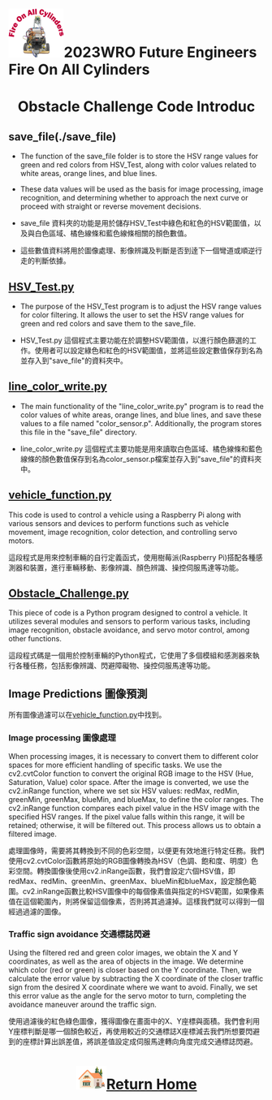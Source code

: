 ![LOGO](../../../other/img/logo.png)2023WRO Future Engineers Fire On All Cylinders  
====
# <div align="center">Obstacle Challenge Code Introduc</div>
## save_file(./save_file)
- The function of the save_file folder is to store the HSV range values for green and red colors from HSV_Test, along with color values related to white areas, orange lines, and blue lines.
- These data values will be used as the basis for image processing, image recognition, and determining whether to approach the next curve or proceed with straight or reverse movement decisions.

- save_file 資料夾的功能是用於儲存HSV_Test中綠色和紅色的HSV範圍值，以及與白色區域、橘色線條和藍色線條相關的顏色數值。  
- 這些數值資料將用於圖像處理、影像辨識及判斷是否到逹下一個彎道或順逆行走的判斷依據。

## [HSV_Test.py](./HSV_Test.py)
- The purpose of the HSV_Test program is to adjust the HSV range values for color filtering. It allows the user to set the HSV range values for green and red colors and save them to the save_file.

- HSV_Test.py 這個程式主要功能在於調整HSV範圍值，以進行顏色篩選的工作。使用者可以設定綠色和紅色的HSV範圍值，並將這些設定數值保存到名為    並存入到"save_file"的資料夾中。

## [line_color_write.py](./line_color_write.py)
- The main functionality of the "line_color_write.py" program is to read the color values of white areas, orange lines, and blue lines, and save these values to a file named "color_sensor.p". Additionally, the program stores this file in the "save_file" directory.

- line_color_write.py 這個程式主要功能是用來讀取白色區域、橘色線條和藍色線條的顏色數值保存到名為color_sensor.p檔案並存入到"save_file"的資料夾中。

## [vehicle_function.py](./vehicle_function.py)
This code is used to control a vehicle using a Raspberry Pi along with various sensors and devices to perform functions such as vehicle movement, image recognition, color detection, and controlling servo motors.

這段程式是用來控制車輛的自行定義函式，使用樹莓派(Raspberry Pi)搭配各種感測器和裝置，進行車輛移動、影像辨識、顏色辨識、操控伺服馬達等功能。
## [Obstacle_Challenge.py](./Obstacle_Challenge.py)
This piece of code is a Python program designed to control a vehicle. It utilizes several modules and sensors to perform various tasks, including image recognition, obstacle avoidance, and servo motor control, among other functions.

這段程式碼是一個用於控制車輛的Python程式，它使用了多個模組和感測器來執行各種任務，包括影像辨識、閃避障礙物、操控伺服馬達等功能。


## Image Predictions 圖像預測
所有圖像過濾可以在[vehicle_function.py](./Obstacle_Challenge/vehicle_function.py)中找到。
### Image processing 圖像處理
When processing images, it is necessary to convert them to different color spaces for more efficient handling of specific tasks. We use the cv2.cvtColor function to convert the original RGB image to the HSV (Hue, Saturation, Value) color space. After the image is converted, we use the cv2.inRange function, where we set six HSV values: redMax, redMin, greenMin, greenMax, blueMin, and blueMax, to define the color ranges. The cv2.inRange function compares each pixel value in the HSV image with the specified HSV ranges. If the pixel value falls within this range, it will be retained; otherwise, it will be filtered out. This process allows us to obtain a filtered image.

處理圖像時，需要將其轉換到不同的色彩空間，以便更有效地進行特定任務。我們使用cv2.cvtColor函數將原始的RGB圖像轉換為HSV（色調、飽和度、明度）色彩空間。轉換圖像後使用cv2.inRange函數，我們會設定六個HSV值，即redMax、redMin、greenMin、greenMax、blueMin和blueMax，設定顏色範圍。cv2.inRange函數比較HSV圖像中的每個像素值與指定的HSV範圍，如果像素值在這個範圍內，則將保留這個像素，否則將其過濾掉。這樣我們就可以得到一個經過過濾的圖像。

### Traffic sign avoidance 交通標誌閃避
Using the filtered red and green color images, we obtain the X and Y coordinates, as well as the area of objects in the image. We determine which color (red or green) is closer based on the Y coordinate. Then, we calculate the error value by subtracting the X coordinate of the closer traffic sign from the desired X coordinate where we want to avoid. Finally, we set this error value as the angle for the servo motor to turn, completing the avoidance maneuver around the traffic sign.

使用過濾後的紅色綠色圖像，獲得圖像在畫面中的X、Y座標與面積。我們會利用Y座標判斷是哪一個顏色較近，再使用較近的交通標誌X座標減去我們所想要閃避到的座標計算出誤差值，將誤差值設定成伺服馬達轉向角度完成交通標誌閃避。

### 

# <div align="center">![HOME](../../../other/img/Home.png)[Return Home](../../../)</div>  